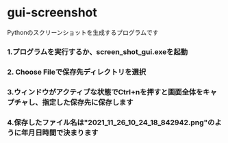 # gui-screenshot
Pythonのスクリーンショットを生成するプログラムです
### 1.プログラムを実行するか、screen_shot_gui.exeを起動
### 2. Choose Fileで保存先ディレクトリを選択
### 3.ウィンドウがアクティブな状態でCtrl+nを押すと画面全体をキャプチャし、指定した保存先に保存します
### 4.保存したファイル名は"2021_11_26_10_24_18_842942.png"のように年月日時間で決まります
